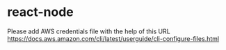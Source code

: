 # react-node
Please add AWS credentials file with the help of this URL  https://docs.aws.amazon.com/cli/latest/userguide/cli-configure-files.html
